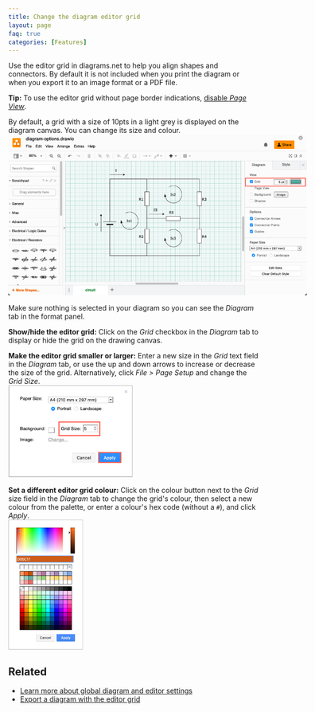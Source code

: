 ```yaml
---
title: Change the diagram editor grid
layout: page
faq: true
categories: [Features]
---
```


Use the editor grid in diagrams.net to help you align shapes and connectors. By default it is not included when you print the diagram or when you export it to an image format or a PDF file.

**Tip:** To use the editor grid without page border indications, [disable _Page View_](/doc/faq/editor-page-view.html). 

By default, a grid with a size of 10pts in a light grey is displayed on the diagram canvas. You can change its size and colour.
<br /><img src="/assets/img/blog/diagram-tab-grid.png" style="width=100%;max-width:600px;height:auto;" alt="Change how the grid is displayed on the drawing canvas in diagrams.net"> 

Make sure nothing is selected in your diagram so you can see the _Diagram_ tab in the format panel.  

**Show/hide the editor grid:** Click on the _Grid_ checkbox in the _Diagram_ tab to display or hide the grid on the drawing canvas. 

**Make the editor grid smaller or larger:** Enter a new size in the _Grid_ text field in the _Diagram_ tab, or use the up and down arrows to increase or decrease the size of the grid. Alternatively, click _File > Page Setup_ and change the _Grid Size_.
<br /><img src="/assets/img/blog/page-setup-grid-size.png" style="width=100%;max-width:250px;height:auto;" alt="Change the size of the diagrams.net editor grid via File > Page Setup">

**Set a different editor grid colour:** Click on the colour button next to the _Grid_ size field in the _Diagram_ tab to change the grid's colour, then select a new colour from the palette, or enter a colour's hex code (without a ``#``), and click _Apply_. 
<br /><img src="/assets/img/blog/preset-colours-custom.png" style="width=100%;max-width:150px;height:auto;" alt="Custom present colours are added before the default preset colours in the palette">

## Related

* [Learn more about global diagram and editor settings](/doc/faq/diagram-options.html)
* [Export a diagram with the editor grid](/doc/faq/export-with-grid.html)